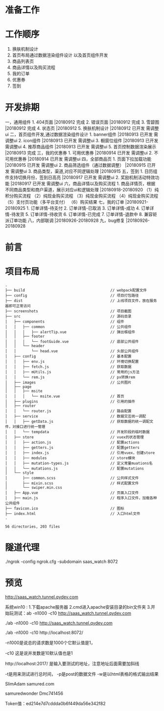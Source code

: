# 准备工作


# 工作顺序
1. 换肤机制设计
2. 首页布局通过数据渲染组件设计 以及首页组件开发
3. 商品列表页
4. 商品详情以及购买流程
5. 我的订单
6. 优惠券
7. 签到

# 开发排期

一，通用组件
	1. 404页面  																		|20180912                 	完成
	2. 错误页面  																	|20180912                 	完成
	3. 雪碧图  																		|20180912                 	完成
	4. 状态页  																		|20180912
	5. 换肤机制设计  																	|20180912					已开发 需调整ui
二，首页组件开发,通过数据渲染组件设计
	1. banner组件  																	|20180913                 	已开发 需调整ui
	2. icon组件  																	|20180913					已开发 需调整ui
	3. 橱窗位组件  																	|20180913					已开发 需调整ui
	4. 推荐商品组件  																	|20180913					已开发 需调整ui
	5. 首页控制数据渲染展示  															|20180913					完成
三，我的优惠券
	1. 可用优惠券  																	|20180914					已开发 需调整ui
	2. 不可用优惠券  																	|20180914					已开发 需调整ui
四，全部商品页
	1. 页面下拉加载功能  																|20180915					已开发 需调整ui
	2. 商品筛选组件（通过数据调整）													|20180915					已开发 需调整ui
	3. 商品类型，渠道,对应不同逻辑处理  												|20180915
五，签到
	1. 日历组件支持切换月份，签到日高亮  												|20180917					已开发 需调整ui
	2. 奖励机制活动特效功能  															|20180917					已开发 需调整ui
六，商品详情以及购买流程
	1. 商品详情页，根据不同商品类型和商户渠道，展示对应ui和逻辑处理  						|20180918-20180920
		（1）纯积分购买流程
		（2）纯现金购买流程
		（3）纯现金购买流程
		（4）纯现金购买流程
		（5）支付页功能（多平台支付）
		（6）购买结果
七，我的订单  																		|20180921-20180925
	1. 订单详情-待支付
	2. 订单详情-已取消
	3. 订单详情-成功
	4. 订单详情-待发货
	5. 订单详情-待收货
	6. 订单详情-已完成
	7. 订单详情-退款中
	8. 兼容钜派订单功能
八，内部联调  																		|20180926-20180928
九，bug修复																			|20180926-20180928







# 前言




# 项目布局

```
.
├── build                                       // webpack配置文件
├── config                                      // 项目打包路径
├── dist                                        // 上线项目文件，放在服务器即可正常访问
├── screenshots                                 // 项目截图
├── src                                         // 源码目录
│   ├── components                              // 组件
│   │   ├── common                              // 公共组件
│   │   │   ├── alertTip.vue                    // 弹出框组件
│   │   ├── footer
│   │   │   └── footGuide.vue                   // 底部公共组件
│   │   └── header
│   │       └── head.vue                        // 头部公共组件
│   ├── config                                  // 基本配置
│   │   ├── env.js                              // 环境切换配置
│   │   ├── fetch.js                            // 获取数据
│   │   ├── mUtils.js                           // 常用的js方法
│   │   └── rem.js                              // px转换rem
│   ├── images                                  // 公共图片
│   ├── page
│   │   ├── msite
│   │   │   └── msite.vue                       // 首页
│   ├── plugins                                 // 引用的插件
│   ├── router
│   │   └── router.js                           // 路由配置
│   ├── service                                 // 数据交互统一调配
│   │   ├── getData.js                          // 获取数据的统一调配文件，对接口进行统一管理
│   │   └── tempdata                            // 开发阶段的临时数据
│   ├── store                                   // vuex的状态管理
│   │   ├── action.js                           // 配置actions
│   │   ├── getters.js                          // 配置getters
│   │   ├── index.js                            // 引用vuex，创建store
│   │   ├── modules                             // store模块
│   │   ├── mutation-types.js                   // 定义常量muations名
│   │   └── mutations.js                        // 配置mutations
│   └── style
│       ├── common.scss                         // 公共样式文件
│       ├── mixin.scss                          // 样式配置文件
│       └── swiper.min.css
│   ├── App.vue                                 // 页面入口文件
│   ├── main.js                                 // 程序入口文件，加载各种公共组件
├── favicon.ico                                 // 图标
├── index.html                                  // 入口html文件
.

56 directories, 203 files
```

# 隧道代理
./ngrok -config ngrok.cfg -subdomain saas_watch 8072


# 预览
http://saas_watch.tunnel.qydev.com


系统win10 :
1.下载apache服务器
2.cmd进入apache安装目录的bin文件夹
3.开始玩测试：ab -n1000 -c10 http://saas_watch.tunnel.qydev.com

./ab -n1000 -c10 http://saas_watch.tunnel.qydev.com

./ab -n1000 -c10 http://localhost:8072/

-n1000是说总的请求数是1000个它默认值是1，

-c10 这是说并发数是10默认值也是1

http://localhost:2017/
是输入要测试的地址，注意地址后面需要加斜线

-t是用来测试进行总时间，
-p是post的数据文件
-w是以html表格的格式输出结果




SlimAdam
samured.com


samuredwonder
Dmc741456

Token值：ed214e7d7cddda0b6f449da56e342f82